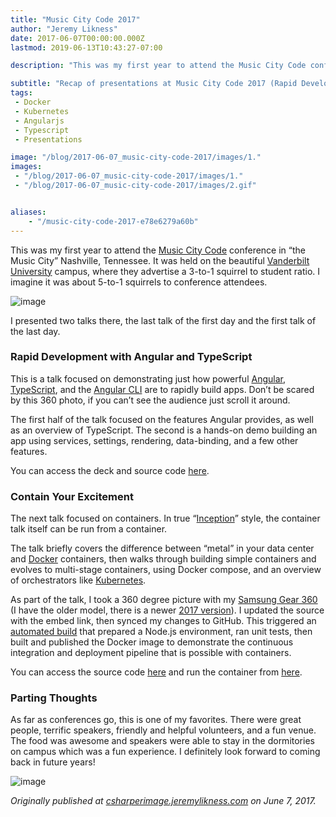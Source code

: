 ```yaml
---
title: "Music City Code 2017"
author: "Jeremy Likness"
date: 2017-06-07T00:00:00.000Z
lastmod: 2019-06-13T10:43:27-07:00

description: "This was my first year to attend the Music City Code conference in “the Music City” Nashville, Tennessee. It was held on the beautiful Vanderbilt University campus, where they advertise a 3-to-1…"

subtitle: "Recap of presentations at Music City Code 2017 (Rapid Development with Angular and Typescript and Contain Your Excitement: Docker)"
tags:
 - Docker 
 - Kubernetes 
 - Angularjs 
 - Typescript 
 - Presentations 

image: "/blog/2017-06-07_music-city-code-2017/images/1." 
images:
 - "/blog/2017-06-07_music-city-code-2017/images/1." 
 - "/blog/2017-06-07_music-city-code-2017/images/2.gif" 


aliases:
    - "/music-city-code-2017-e78e6279a60b"
---
```


This was my first year to attend the [Music City Code](https://www.musiccitycode.com/) conference in “the Music City” Nashville, Tennessee. It was held on the beautiful [Vanderbilt University](http://www.vanderbilt.edu/) campus, where they advertise a 3-to-1 squirrel to student ratio. I imagine it was about 5-to-1 squirrels to conference attendees.




![image](/blog/2017-06-07_music-city-code-2017/images/1.)



I presented two talks there, the last talk of the first day and the first talk of the last day.

### Rapid Development with Angular and TypeScript






This is a talk focused on demonstrating just how powerful [Angular](https://angular.io/), [TypeScript](http://www.typescriptlang.org/), and the [Angular CLI](https://cli.angular.io/) are to rapidly build apps. Don’t be scared by this 360 photo, if you can’t see the audience just scroll it around.

The first half of the talk focused on the features Angular provides, as well as an overview of TypeScript. The second is a hands-on demo building an app using services, settings, rendering, data-binding, and a few other features.

You can access the deck and source code [here](https://github.com/JeremyLikness/ng2-ts-music-city-code).

### Contain Your Excitement

The next talk focused on containers. In true “[Inception](http://www.imdb.com/title/tt1375666/)” style, the container talk itself can be run from a container.






The talk briefly covers the difference between “metal” in your data center and [Docker](https://www.docker.com/) containers, then walks through building simple containers and evolves to multi-stage containers, using Docker compose, and an overview of orchestrators like [Kubernetes](https://www.docker.com/).

As part of the talk, I took a 360 degree picture with my [Samsung Gear 360](http://amzn.to/2sD1GTA) (I have the older model, there is a newer [2017 version](http://amzn.to/2sSD8VY)). I updated the source with the embed link, then synced my changes to GitHub. This triggered an [automated build](https://travis-ci.org/JeremyLikness/docker-contain-music-city) that prepared a Node.js environment, ran unit tests, then built and published the Docker image to demonstrate the continuous integration and deployment pipeline that is possible with containers.

You can access the source code [here](https://github.com/jeremylikness/docker-contain-music-city) and run the container from [here](https://hub.docker.com/r/jlikness/docker-contain-mcc/).

### Parting Thoughts

As far as conferences go, this is one of my favorites. There were great people, terrific speakers, friendly and helpful volunteers, and a fun venue. The food was awesome and speakers were able to stay in the dormitories on campus which was a fun experience. I definitely look forward to coming back in future years!




![image](/blog/2017-06-07_music-city-code-2017/images/2.gif)

_Originally published at_ [_csharperimage.jeremylikness.com_](http://csharperimage.jeremylikness.com/2017/06/music-city-code-2017.html) _on June 7, 2017._
